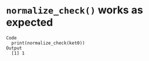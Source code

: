 # `normalize_check()` works as expected

    Code
      print(normalize_check(ket0))
    Output
      [1] 1

